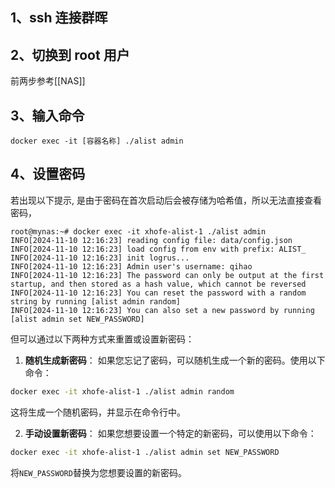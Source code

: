 ## 1、ssh 连接群晖
## 2、切换到 root 用户
前两步参考[[NAS]]
## 3、输入命令
```
docker exec -it [容器名称] ./alist admin
```
## 4、设置密码
若出现以下提示, 是由于密码在首次启动后会被存储为哈希值，所以无法直接查看密码，
```
root@mynas:~# docker exec -it xhofe-alist-1 ./alist admin
INFO[2024-11-10 12:16:23] reading config file: data/config.json
INFO[2024-11-10 12:16:23] load config from env with prefix: ALIST_
INFO[2024-11-10 12:16:23] init logrus...
INFO[2024-11-10 12:16:23] Admin user's username: qihao
INFO[2024-11-10 12:16:23] The password can only be output at the first startup, and then stored as a hash value, which cannot be reversed
INFO[2024-11-10 12:16:23] You can reset the password with a random string by running [alist admin random]
INFO[2024-11-10 12:16:23] You can also set a new password by running [alist admin set NEW_PASSWORD]
```
但可以通过以下两种方式来重置或设置新密码：
1. **随机生成新密码**：
   如果您忘记了密码，可以随机生成一个新的密码。使用以下命令：
```bash
docker exec -it xhofe-alist-1 ./alist admin random
```
   这将生成一个随机密码，并显示在命令行中。

2. **手动设置新密码**：
   如果您想要设置一个特定的新密码，可以使用以下命令：
```bash
docker exec -it xhofe-alist-1 ./alist admin set NEW_PASSWORD
```
   将`NEW_PASSWORD`替换为您想要设置的新密码。
